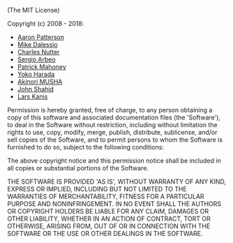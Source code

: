 (The MIT License)

Copyright (c) 2008 - 2018:

* [Aaron Patterson](http://tenderlovemaking.com)
* [Mike Dalessio](http://mike.daless.io)
* [Charles Nutter](http://blog.headius.com)
* [Sergio Arbeo](http://www.serabe.com)
* [Patrick Mahoney](http://polycrystal.org)
* [Yoko Harada](http://yokolet.blogspot.com)
* [Akinori MUSHA](https://akinori.org)
* [John Shahid](https://github.com/jvshahid)
* [Lars Kanis](https://github.com/larskanis)

Permission is hereby granted, free of charge, to any person obtaining
a copy of this software and associated documentation files (the
'Software'), to deal in the Software without restriction, including
without limitation the rights to use, copy, modify, merge, publish,
distribute, sublicense, and/or sell copies of the Software, and to
permit persons to whom the Software is furnished to do so, subject to
the following conditions:

The above copyright notice and this permission notice shall be
included in all copies or substantial portions of the Software.

THE SOFTWARE IS PROVIDED 'AS IS', WITHOUT WARRANTY OF ANY KIND,
EXPRESS OR IMPLIED, INCLUDING BUT NOT LIMITED TO THE WARRANTIES OF
MERCHANTABILITY, FITNESS FOR A PARTICULAR PURPOSE AND NONINFRINGEMENT.
IN NO EVENT SHALL THE AUTHORS OR COPYRIGHT HOLDERS BE LIABLE FOR ANY
CLAIM, DAMAGES OR OTHER LIABILITY, WHETHER IN AN ACTION OF CONTRACT,
TORT OR OTHERWISE, ARISING FROM, OUT OF OR IN CONNECTION WITH THE
SOFTWARE OR THE USE OR OTHER DEALINGS IN THE SOFTWARE.
